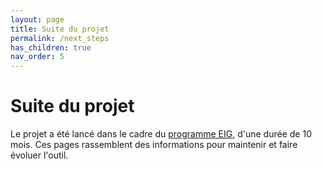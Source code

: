 ```yaml
---
layout: page
title: Suite du projet
permalink: /next_steps
has_children: true
nav_order: 5
---
```



# Suite du projet
Le projet a été lancé dans le cadre du [programme EIG](https://entrepreneur-interet-general.etalab.gouv.fr/defis/2020/envinorma.html), d'une durée de 10 mois.
Ces pages rassemblent des informations pour maintenir et faire évoluer l'outil.
